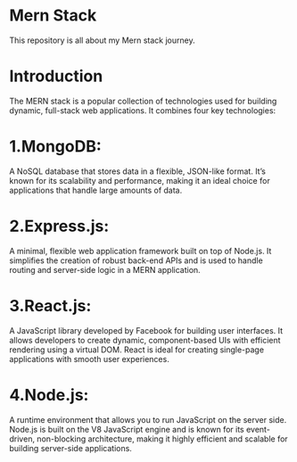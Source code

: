 # Mern Stack 
This repository is all about my Mern stack journey.

# Introduction

The MERN stack is a popular collection of technologies used for building dynamic, full-stack web applications. It combines four key technologies:

# 1.MongoDB:
A NoSQL database that stores data in a flexible, JSON-like format. It’s known for its scalability and performance, making it an ideal choice for applications that handle large amounts of data.

# 2.Express.js: 
A minimal, flexible web application framework built on top of Node.js. It simplifies the creation of robust back-end APIs and is used to handle routing and server-side logic in a MERN application.

# 3.React.js: 
A JavaScript library developed by Facebook for building user interfaces. It allows developers to create dynamic, component-based UIs with efficient rendering using a virtual DOM. React is ideal for creating single-page applications with smooth user experiences.

# 4.Node.js: 
A runtime environment that allows you to run JavaScript on the server side. Node.js is built on the V8 JavaScript engine and is known for its event-driven, non-blocking architecture, making it highly efficient and scalable for building server-side applications.
